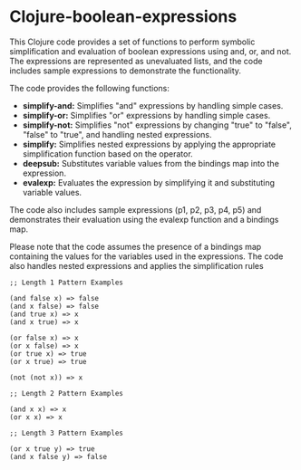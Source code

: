 # Clojure-boolean-expressions
This Clojure code provides a set of functions to perform symbolic simplification and evaluation of boolean expressions using and, or, and not. The expressions are represented as unevaluated lists, and the code includes sample expressions to demonstrate the functionality.

The code provides the following functions:

- **simplify-and:** Simplifies "and" expressions by handling simple cases.
- **simplify-or:** Simplifies "or" expressions by handling simple cases.
- **simplify-not:** Simplifies "not" expressions by changing "true" to "false", "false" to "true", and handling nested expressions.
- **simplify:** Simplifies nested expressions by applying the appropriate simplification function based on the operator.
- **deepsub:** Substitutes variable values from the bindings map into the expression.
- **evalexp:** Evaluates the expression by simplifying it and substituting variable values.

The code also includes sample expressions (p1, p2, p3, p4, p5) and demonstrates their evaluation using the evalexp function and a bindings map.

Please note that the code assumes the presence of a bindings map containing the values for the variables used in the expressions. The code also handles nested expressions and applies the simplification rules 

```
;; Length 1 Pattern Examples

(and false x) => false
(and x false) => false
(and true x) => x
(and x true) => x

(or false x) => x
(or x false) => x
(or true x) => true
(or x true) => true

(not (not x)) => x

;; Length 2 Pattern Examples

(and x x) => x
(or x x) => x

;; Length 3 Pattern Examples

(or x true y) => true
(and x false y) => false
```
